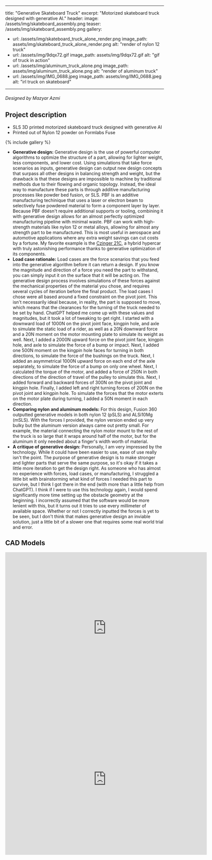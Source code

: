 
---
title: "Generative Skateboard Truck"
excerpt: "Motorized skateboard truck designed with generative AI."
header:
  image: /assets/img/skateboard_assembly.png
  teaser: /assets/img/skateboard_assembly.png
gallery:
  - url: /assets/img/skateboard_truck_alone_render.png
    image_path: assets/img/skateboard_truck_alone_render.png
    alt: "render of nylon 12 truck"
  - url: /assets/img/9dqx72.gif
    image_path: assets/img/9dqx72.gif
    alt: "gif of truck in action"
  - url: /assets/img/aluminum_truck_alone.png
    image_path: assets/img/aluminum_truck_alone.png
    alt: "render of aluminum truck"
  - url: /assets/img/IMG_0688.jpeg
    image_path: assets/img/IMG_0688.jpeg
    alt: "irl truck on skateboard"
---
###### Designed by Mazyar Azmi

## Project description

* SLS 3D printed motorized skateboard truck designed with generative AI
* Printed out of Nylon 12 powder on Formlabs Fuse

{% include gallery %}

* **Generative design:** Generative design is the use of powerful computer algorithms to optimize the structure of a part, allowing for lighter weight, less components, and lower cost. Using simulations that take force scenarios as inputs, generative design can output new design concepts that surpass all other designs in balancing strength and weight, but the drawback is that these designs are impossible to machine by traditional methods due to their flowing and organic topology. Instead, the ideal way to manufacture these parts is through additive manufacturing processes like powder bed fusion, or SLS. PBF is an additive manufacturing techinique that uses a laser or electron beam to selectively fuse powdered material to form a component layer by layer. Because PBF doesn't require additional supports or tooling, combining it with generative design allows for an almost perfectly optimized manufacturing pipeline with minimal waste. PBF can work with high-strength materials like nylon 12 or metal alloys, allowing for almost any strength part to be manufactured. This is most useful in aerospace and automotive applications where any extra weight savings can cut costs by a fortune. My favorite example is the [Czinger 21C](https://czinger.com/revolutionary-technology), a hybrid hypercar with truly astonishing performance thanks to generative optimization of its components.
* **Load case rationale:** Load cases are the force scenarios that you feed into the generative algorithm before it can return a design. If you know the magnitude and direction of a force you need the part to withstand, you can simply input it on the surface that it will be acting on. The generative design process involves simulations of these forces against the mechanical properties of the material you chose, and requires several cycles of iteration before the final product. The load cases I chose were all based around a fixed constraint on the pivot joint. This isn't necessarily ideal because, in reality, the part is supposed to move, which means that the clearances for the turning of the truck needed to be set by hand. ChatGPT helped me come up with these values and magnitudes, but it took a lot of tweaking to get right. I started with a downward load of 1000N on the pivot joint face, kingpin hole, and axle to simulate the static load of a rider, as well as a 20N downward force and a 20N moment on the motor mounting plate to simulate its weight as well. Next, I added a 2000N upward force on the pivot joint face, kingpin hole, and axle to simulate the force of a bump or impact. Next, I added one 500N moment on the kingpin hole faces for turning in both directions, to simulate the force of the bushings on the truck. Next, I added an asymmetrical 1000N upward force on each end of the axle separately, to simulate the force of a bump on only one wheel. Next, I calculated the torque of the motor, and added a force of 250N in both directions of the direction of travel of the pulley to simulate this. Next, I added forward and backward forces of 300N on the pivot joint and kingpin hole. Finally, I added left and right turning forces of 200N on the pivot joint and kingpin hole. To simulate the forces that the motor exterts on the motor plate during turning, I added a 50N moment in each direction.
* **Comparing nylon and aluminum models:** For this design, Fusion 360 outputted generative models in both nylon 12 (pSLS) and ALSi10Mg (mSLS). With the forces I provided, the nylon version ended up very bulky but the aluminum version always came out pretty small. For example, the material connecting the nylon motor mount to the rest of the truck is so large that it wraps around half of the motor, but for the aluminum it only needed about a finger's width worth of material.
* **A critique of generative design:** Personally, I am very impressed by the technology. While it could have been easier to use, ease of use really isn't the point. The purpose of generative design is to make stronger and lighter parts that serve the same purpose, so it's okay if it takes a little more iteration to get the design right. As someone who has almost no experience with forces, load cases, or manufacturing, I struggled a little bit with brainstorming what kind of forces I needed this part to survive, but I think I got there in the end (with more than a little help from ChatGPT). I think if I were to use this technology again, I would spend significantly more time setting up the obstacle geometry at the beginning. I incorrectly assumed that the software would be more lenient with this, but it turns out it tries to use every millimeter of available space. Whether or not I correctly inputted the forces is yet to be seen, but I don't think that makes generative design an inviable solution, just a little bit of a slower one that requires some real world trial and error.

## CAD Models

<iframe src="https://vanderbilt643.autodesk360.com/shares/public/SH286ddQT78850c0d8a43c7f44200515f9c3?mode=embed" width="640" height="480" allowfullscreen="true" webkitallowfullscreen="true" mozallowfullscreen="true"  frameborder="0"></iframe>

<iframe src="https://vanderbilt643.autodesk360.com/shares/public/SH286ddQT78850c0d8a47351caef4adb1351?mode=embed" width="640" height="480" allowfullscreen="true" webkitallowfullscreen="true" mozallowfullscreen="true"  frameborder="0"></iframe>

